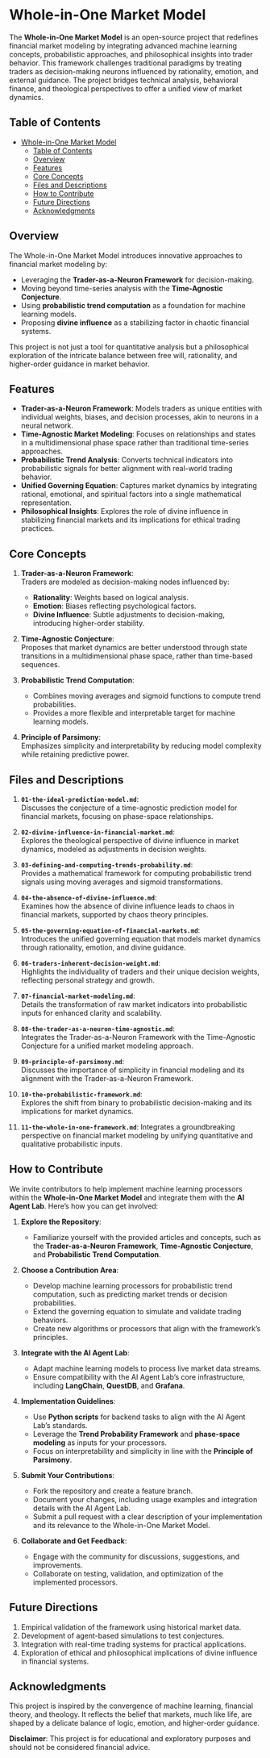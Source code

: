 # Whole-in-One Market Model

The **Whole-in-One Market Model** is an open-source project that redefines financial market modeling by integrating advanced machine learning concepts, probabilistic approaches, and philosophical insights into trader behavior. This framework challenges traditional paradigms by treating traders as decision-making neurons influenced by rationality, emotion, and external guidance. The project bridges technical analysis, behavioral finance, and theological perspectives to offer a unified view of market dynamics.



## Table of Contents
- [Whole-in-One Market Model](#whole-in-one-market-model)
  - [Table of Contents](#table-of-contents)
  - [Overview](#overview)
  - [Features](#features)
  - [Core Concepts](#core-concepts)
  - [Files and Descriptions](#files-and-descriptions)
  - [How to Contribute](#how-to-contribute)
  - [Future Directions](#future-directions)
  - [Acknowledgments](#acknowledgments)



## Overview

The Whole-in-One Market Model introduces innovative approaches to financial market modeling by:
- Leveraging the **Trader-as-a-Neuron Framework** for decision-making.
- Moving beyond time-series analysis with the **Time-Agnostic Conjecture**.
- Using **probabilistic trend computation** as a foundation for machine learning models.
- Proposing **divine influence** as a stabilizing factor in chaotic financial systems.

This project is not just a tool for quantitative analysis but a philosophical exploration of the intricate balance between free will, rationality, and higher-order guidance in market behavior.



## Features

- **Trader-as-a-Neuron Framework**: Models traders as unique entities with individual weights, biases, and decision processes, akin to neurons in a neural network.
- **Time-Agnostic Market Modeling**: Focuses on relationships and states in a multidimensional phase space rather than traditional time-series approaches.
- **Probabilistic Trend Analysis**: Converts technical indicators into probabilistic signals for better alignment with real-world trading behavior.
- **Unified Governing Equation**: Captures market dynamics by integrating rational, emotional, and spiritual factors into a single mathematical representation.
- **Philosophical Insights**: Explores the role of divine influence in stabilizing financial markets and its implications for ethical trading practices.



## Core Concepts

1. **Trader-as-a-Neuron Framework**:  
   Traders are modeled as decision-making nodes influenced by:
   - **Rationality**: Weights based on logical analysis.
   - **Emotion**: Biases reflecting psychological factors.
   - **Divine Influence**: Subtle adjustments to decision-making, introducing higher-order stability.

2. **Time-Agnostic Conjecture**:  
   Proposes that market dynamics are better understood through state transitions in a multidimensional phase space, rather than time-based sequences.

3. **Probabilistic Trend Computation**:  
   - Combines moving averages and sigmoid functions to compute trend probabilities.
   - Provides a more flexible and interpretable target for machine learning models.

4. **Principle of Parsimony**:  
   Emphasizes simplicity and interpretability by reducing model complexity while retaining predictive power.



## Files and Descriptions

1. **`01-the-ideal-prediction-model.md`**:  
   Discusses the conjecture of a time-agnostic prediction model for financial markets, focusing on phase-space relationships.

2. **`02-divine-influence-in-financial-market.md`**:  
   Explores the theological perspective of divine influence in market dynamics, modeled as adjustments in decision weights.

3. **`03-defining-and-computing-trends-probability.md`**:  
   Provides a mathematical framework for computing probabilistic trend signals using moving averages and sigmoid transformations.

4. **`04-the-absence-of-divine-influence.md`**:  
   Examines how the absence of divine influence leads to chaos in financial markets, supported by chaos theory principles.

5. **`05-the-governing-equation-of-financial-markets.md`**:  
   Introduces the unified governing equation that models market dynamics through rationality, emotion, and divine guidance.

6. **`06-traders-inherent-decision-weight.md`**:  
   Highlights the individuality of traders and their unique decision weights, reflecting personal strategy and growth.

7. **`07-financial-market-modeling.md`**:  
   Details the transformation of raw market indicators into probabilistic inputs for enhanced clarity and scalability.

8. **`08-the-trader-as-a-neuron-time-agnostic.md`**:  
   Integrates the Trader-as-a-Neuron Framework with the Time-Agnostic Conjecture for a unified market modeling approach.

9. **`09-principle-of-parsimony.md`**:  
   Discusses the importance of simplicity in financial modeling and its alignment with the Trader-as-a-Neuron Framework.

10. **`10-the-probabilistic-framework.md`**:  
    Explores the shift from binary to probabilistic decision-making and its implications for market dynamics.

11. **`11-the-whole-in-one-framework.md`**:
      Integrates a groundbreaking perspective on financial  market modeling by unifying quantitative and qualitative probabilistic inputs. 

## How to Contribute

We invite contributors to help implement machine learning processors within the **Whole-in-One Market Model** and integrate them with the **AI Agent Lab**. Here’s how you can get involved:

1. **Explore the Repository**:
   - Familiarize yourself with the provided articles and concepts, such as the **Trader-as-a-Neuron Framework**, **Time-Agnostic Conjecture**, and **Probabilistic Trend Computation**.

2. **Choose a Contribution Area**:
   - Develop machine learning processors for probabilistic trend computation, such as predicting market trends or decision probabilities.
   - Extend the governing equation to simulate and validate trading behaviors.
   - Create new algorithms or processors that align with the framework’s principles.

3. **Integrate with the AI Agent Lab**:
   - Adapt machine learning models to process live market data streams.
   - Ensure compatibility with the AI Agent Lab’s core infrastructure, including **LangChain**, **QuestDB**, and **Grafana**.

4. **Implementation Guidelines**:
   - Use **Python scripts** for backend tasks to align with the AI Agent Lab’s standards.
   - Leverage the **Trend Probability Framework** and **phase-space modeling** as inputs for your processors.
   - Focus on interpretability and simplicity in line with the **Principle of Parsimony**.

5. **Submit Your Contributions**:
   - Fork the repository and create a feature branch.
   - Document your changes, including usage examples and integration details with the AI Agent Lab.
   - Submit a pull request with a clear description of your implementation and its relevance to the Whole-in-One Market Model.

6. **Collaborate and Get Feedback**:
   - Engage with the community for discussions, suggestions, and improvements.
   - Collaborate on testing, validation, and optimization of the implemented processors.



## Future Directions

1. Empirical validation of the framework using historical market data.
2. Development of agent-based simulations to test conjectures.
3. Integration with real-time trading systems for practical applications.
4. Exploration of ethical and philosophical implications of divine influence in financial systems.


## Acknowledgments

This project is inspired by the convergence of machine learning, financial theory, and theology. It reflects the belief that markets, much like life, are shaped by a delicate balance of logic, emotion, and higher-order guidance.



**Disclaimer**: This project is for educational and exploratory purposes and should not be considered financial advice.
